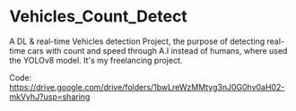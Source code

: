 # Vehicles_Count_Detect
A DL & real-time Vehicles detection Project, the purpose of detecting real-time cars with count and speed through A.I instead of humans, where used the YOLOv8 model.
It's my freelancing project.

Code: https://drive.google.com/drive/folders/1bwLreWzMMtyg3nJ0G0hv0aH02-mkVyhJ?usp=sharing
